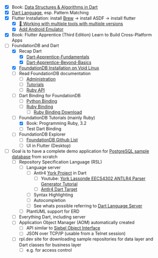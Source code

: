 - [x] Book: [Data Structures & Algorithms in Dart](https://www.kodeco.com/books/data-structures-algorithms-in-dart/v2.0)
- [x] [Dart Language](https://dart.dev/language), esp. Pattern Matching
- [x] Flutter Installation: install [Brew](https://brew.sh/) → install ASDF → install flutter
    - [x] [🌳 Working with multiple tools with multiple versions](https://www.iainsmith.me/blog/future-proof-your-flutter-env#-working-with-multiple-tools-with-multiple-versions)
    - [x] [Add Android Emulator](https://gist.github.com/mkohlhaas/22fdcf05017e0ab834588bf327143673)
- [x] Book: Flutter Apprentice (Third Edition) Learn to Build Cross-Platform Apps
- [ ] FoundationDB and Dart
    - [x] Recap Dart
        - [x] [Dart-Apprentice-Fundamentals](https://github.com/mkohlhaas/Dart-Apprentice-Fundamentals)
        - [x] [Dart-Apprentice-Beyond-Basics](https://github.com/mkohlhaas/Dart-Apprentice-Beyond-Basics)
    - [x] [FoundationDB Installation on Void Linux](https://github.com/mkohlhaas/FoundationDB-Installation)
    - [ ] Read FoundationDB documentation
        - [ ] [Administration](https://apple.github.io/foundationdb/administration.html)
        - [ ] [Tutorials](https://apple.github.io/foundationdb/tutorials.html)
        - [ ] [Ruby API](https://apple.github.io/foundationdb/api-ruby.html)
    - [ ] Dart Binding for FoundationDB
        - [ ] [Python Binding](https://pypi.org/project/foundationdb/#files)
        - [ ] [Ruby Binding](https://rubygems.org/gems/fdb)
            - [ ] [Ruby Binding Download](https://rubygems.org/downloads/fdb-7.3.19.gem)
    - [ ] FoundationDB Tutorials (mainly Ruby)
        - [x] Book: Programming Ruby, 3.2
        - [ ] Test Dart Binding
    - [ ] FoundationDB Explorer
        - [ ] [FoundationDB Github List](https://github.com/stars/mkohlhaas/lists/foundationdb)
        - [ ] UI in Flutter (Desktop)
- [ ] Goal is to have a complete demo application for [PostgreSQL sample database](https://www.postgresqltutorial.com/postgresql-getting-started/postgresql-sample-database/) from scratch
    - [ ] Repository Specification Language (RSL)
        - [ ] Language server
            - [ ] Antlr4 [York Project](https://github.com/mkohlhaas/York-Lassonde-EECS4302-ANTLR4-Parser-Generator-Tutorial-Go) in Dart
                - [ ] Youtube: [York Lassonde EECS4302 ANTLR4 Parser Generator Tutorial](https://www.youtube.com/playlist?list=PL5dxAmCmjv_4FGYtGzcvBeoS-BobRTJLq)
                - [ ] [Antlr4 Dart Target](https://github.com/antlr/antlr4/blob/master/doc/dart-target.md)
            - [ ] Syntax Highlighting
            - [ ] Autocompletion
            - [ ] See whats possible referring to [Dart Language Server](https://github.com/dart-lang/sdk/blob/master/pkg/analysis_server/tool/lsp_spec/README.md)
        - [ ] PlantUML support for ERD
    - [ ] Everything Dart, including server
    - [ ] Application Object Manager (AOM) automatically created
        - [ ] API similar to [Siebel Object Interface](https://docs.oracle.com/cd/B31104_02/books/OIRef/OIRefInterfaceRef.html#wp1068704)
        - [ ] JSON over TCP/IP (usable from a Telnet session)
    - [ ] rpl.dev site for downloading sample repositories for data layer and Dart classes for business layer
        - [ ] e.g. for access control

